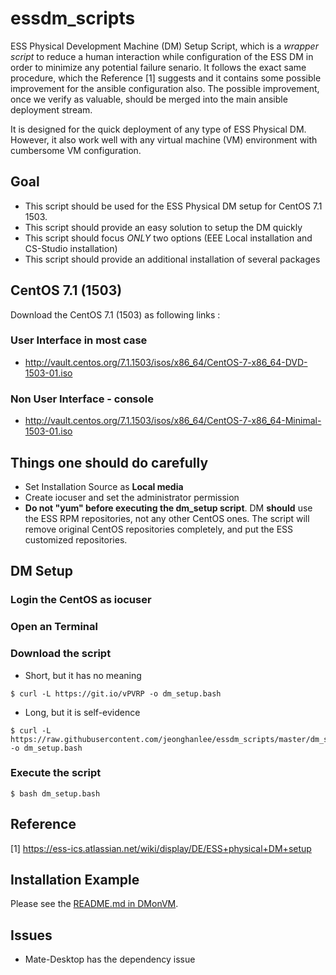 essdm_scripts
======
ESS Physical Development Machine (DM) Setup Script, which is a *wrapper script* to reduce a human interaction while configuration of the ESS DM in order to minimize any potential failure senario. It follows the exact same procedure, which the Reference [1] suggests and it contains some possible improvement for the ansible configuration also. The possible improvement, once we verify as valuable, should be merged into the main ansible deployment stream. 

It is designed for the quick deployment of any type of ESS Physical DM. However, it also work well with any virtual machine (VM) environment with cumbersome VM configuration. 

## Goal
* This script should be used for the ESS Physical DM setup for CentOS 7.1 1503.
* This script should provide an easy solution to setup the DM quickly
* This script should focus *ONLY* two options (EEE Local installation and CS-Studio installation) 
* This script should provide an additional installation of several packages


## CentOS 7.1 (1503)
Download the CentOS 7.1 (1503) as following links :

### User Interface in most case
* http://vault.centos.org/7.1.1503/isos/x86_64/CentOS-7-x86_64-DVD-1503-01.iso

### Non User Interface - console
* http://vault.centos.org/7.1.1503/isos/x86_64/CentOS-7-x86_64-Minimal-1503-01.iso

## Things one should do carefully
* Set Installation Source as **Local media** 
* Create iocuser and set the administrator permission
* **Do not "yum" before executing the dm_setup script**.  DM **should** use the ESS RPM repositories, not any other CentOS ones. The script will remove original CentOS repositories completely, and put the ESS customized repositories.  


## DM Setup

### Login the CentOS as iocuser

### Open an Terminal

### Download the script

* Short, but it has no meaning
```
$ curl -L https://git.io/vPVRP -o dm_setup.bash
```
* Long, but it is self-evidence
```
$ curl -L https://raw.githubusercontent.com/jeonghanlee/essdm_scripts/master/dm_setup.bash -o dm_setup.bash
```

### Execute the script

```
$ bash dm_setup.bash 
```

## Reference 
[1] https://ess-ics.atlassian.net/wiki/display/DE/ESS+physical+DM+setup

## Installation Example
Please see the [README.md in DMonVM](./DMonVM/README.md).

## Issues
* Mate-Desktop has the dependency issue
